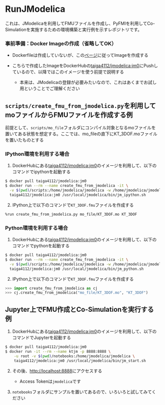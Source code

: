 # RunJModelica

これは、JModelicaを利用してFMUファイルを作成し、PyFMIを利用してCo-Simulationを実施するための環境構築と実行例を示すレポジトリです。

### 事前準備：Docker Imageの作成（省略してOK）

- Dockerfileは作成していないが、この[ページ](https://www.amane.to/archives/710)に従ってImageを作成する

- こちらで作成したImageをDockerHubの[taiga4112/jmodelica:jm0](https://hub.docker.com/repository/docker/taiga4112/jmodelica)にPushしているので、以降ではこのイメージを使う前提で説明する
    - 本来は、JModelicaの登録が必要みたいなので、これはあくまでお試し用ということでご理解ください

## `scripts/create_fmu_from_jmodelica.py`を利用してmoファイルからFMUファイルを作成する例

前提として、`scripts/mo_file`フォルダにコンパイル対象となるmoファイルを置いてある状態を想定する。ここでは、mo_fileの直下にKT_3DOF.moファイルを置いたものとする

### IPython環境を利用する場合

1. DockerHubにある[taiga4112/jmodelica:jm0](https://hub.docker.com/repository/docker/taiga4112/jmodelica)のイメージを利用して、以下のコマンドでipythonを起動する

  ```sh
  $ docker pull taiga4112/jmodelica:jm0
  $ docker run --rm --name create_fmu_from_jmodelica -it \
    -v $(pwd)/scripts:/home/jmodelica/jmodelica -w /home/jmodelica/jmodelica \
    taiga4112/jmodelica:jm0 /usr/local/jmodelica/bin/jm_ipython.sh
  ```

2. IPython上で以下のコマンドで`KT_3DOF.fmu`ファイルを作成する
  
  ```sh
  %run create_fmu_from_jmodelica.py mo_file/KT_3DOF.mo KT_3DOF
  ```

### Python環境を利用する場合

1. DockerHubにある[taiga4112/jmodelica:jm0](https://hub.docker.com/repository/docker/taiga4112/jmodelica)のイメージを利用して、以下のコマンドでpythonを起動する

  ```sh
  $ docker pull taiga4112/jmodelica:jm0
  $ docker run --rm --name create_fmu_from_jmodelica -it \
    -v $(pwd)/scripts:/home/jmodelica/jmodelica -w /home/jmodelica/jmodelica \
    taiga4112/jmodelica:jm0 /usr/local/jmodelica/bin/jm_python.sh
  ```

2. IPython上で以下のコマンドで`KT_3DOF.fmu`ファイルを作成する
  
  ```python
  >>> import create_fmu_from_jmodelica as cj
  >>> cj.create_fmu_from_jmodelica("mo_file/KT_3DOF.mo", "KT_3DOF")
  ```



## Jupyter上でFMU作成とCo-Simulationを実行する例

1. DockerHubにある[taiga4112/jmodelica:jm0](https://hub.docker.com/repository/docker/taiga4112/jmodelica)のイメージを利用して、以下のコマンドでJupyterを起動する

  ```sh
  $ docker pull taiga4112/jmodelica:jm0
  $ docker run -it --rm --name ktjm -p 8888:8888 \
      -u root -v $(pwd)/notebooks:/home/jmodelica/jmodelica \
      taiga4112/jmodelica:jm0 /usr/local/jmodelica/bin/jm_start.sh
  ```

2. その後、[http://localhost:8888](http://localhost:8888)にアクセスする
    - Access Tokenは`jmodelica`です

3. `notebooks`フォルダにサンプルを置いてあるので、いろいろと試してみてください


